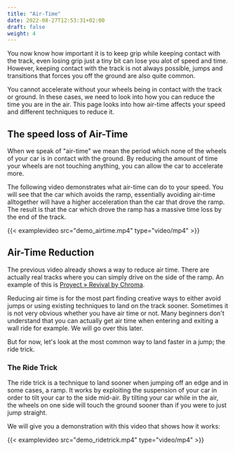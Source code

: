 ```yaml
---
title: "Air-Time"
date: 2022-08-27T12:53:31+02:00
draft: false
weight: 4
---
```


You now know how important it is to keep grip while keeping contact with the track, even losing grip just a tiny bit can lose you alot of speed and time. However, keeping contact with the track is not always possible, jumps and transitions that forces you off the ground are also quite common.

You cannot accelerate without your wheels being in contact with the track or ground. In these cases, we need to look into how you can reduce the time you are in the air. This page looks into how air-time affects your speed and different techniques to reduce it.

## The speed loss of Air-Time
When we speak of "air-time" we mean the period which none of the wheels of your car is in contact with the ground. By reducing the amount of time your wheels are not touching anything, you can allow the car to accelerate more.

The following video demonstrates what air-time can do to your speed. You will see that the car which avoids the ramp, essentially avoiding air-time alltogether will have a higher acceleration than the car that drove the ramp. The result is that the car which drove the ramp has a massive time loss by the end of the track.

{{< examplevideo src="demo_airtime.mp4" type="video/mp4" >}}

## Air-Time Reduction
The previous video already shows a way to reduce air time. There are actually real tracks where you can simply drive on the side of the ramp. An example of this is [Proyect » Revival by Chroma](https://trackmania.exchange/maps/19380/proyect-revival).

Reducing air time is for the most part finding creative ways to either avoid jumps or using existing techniques to land on the track sooner. Sometimes it is not very obvious whether you have air time or not. Many beginners don't understand that you can actually get air time when entering and exiting a wall ride for example. We will go over this later.

But for now, let's look at the most common way to land faster in a jump; the ride trick.

### The Ride Trick
The ride trick is a technique to land sooner when jumping off an edge and in some cases, a ramp. It works by exploiting the suspension of your car in order to tilt your car to the side mid-air. By tilting your car while in the air, the wheels on one side will touch the ground sooner than if you were to just jump straight.

We will give you a demonstration with this video that shows how it works:

{{< examplevideo src="demo_ridetrick.mp4" type="video/mp4" >}}